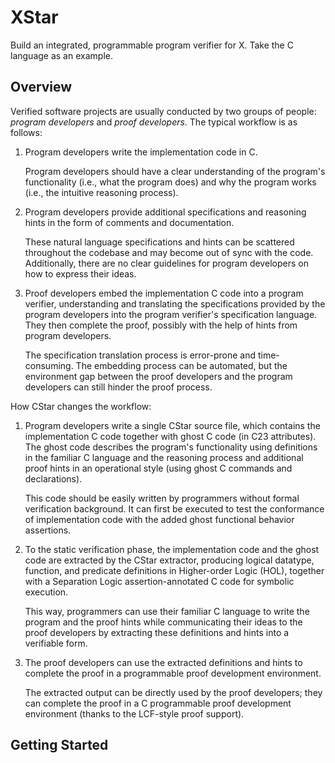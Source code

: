 # XStar
Build an integrated, programmable program verifier for X. Take the C language as an example.

## Overview

Verified software projects are usually conducted by two groups of people: _program developers_ and _proof developers_. The typical workflow is as follows:

1. Program developers write the implementation code in C.

    Program developers should have a clear understanding of the program's functionality (i.e., what the program does) and why the program works (i.e., the intuitive reasoning process).

2. Program developers provide additional specifications and reasoning hints in the form of comments and documentation.

    These natural language specifications and hints can be scattered throughout the codebase and may become out of sync with the code. Additionally, there are no clear guidelines for program developers on how to express their ideas.

3. Proof developers embed the implementation C code into a program verifier, understanding and translating the specifications provided by the program developers into the program verifier's specification language. They then complete the proof, possibly with the help of hints from program developers.

    The specification translation process is error-prone and time-consuming. The embedding process can be automated, but the environment gap between the proof developers and the program developers can still hinder the proof process.

How CStar changes the workflow:

1. Program developers write a single CStar source file, which contains the implementation C code together with ghost C code (in C23 attributes). The ghost code describes the program's functionality using definitions in the familiar C language and the reasoning process and additional proof hints in an operational style (using ghost C commands and declarations).

    This code should be easily written by programmers without formal verification background. It can first be executed to test the conformance of implementation code with the added ghost functional behavior assertions.

2. To the static verification phase, the implementation code and the ghost code are extracted by the CStar extractor, producing logical datatype, function, and predicate definitions in Higher-order Logic (HOL), together with a Separation Logic assertion-annotated C code for symbolic execution.

    This way, programmers can use their familiar C language to write the program and the proof hints while communicating their ideas to the proof developers by extracting these definitions and hints into a verifiable form.

3. The proof developers can use the extracted definitions and hints to complete the proof in a programmable proof development environment.

    The extracted output can be directly used by the proof developers; they can complete the proof in a C programmable proof development environment (thanks to the LCF-style proof support).

## Getting Started
